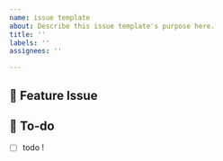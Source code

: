 ```yaml
---
name: issue template
about: Describe this issue template's purpose here.
title: ''
labels: ''
assignees: ''

---
```


## 📌  Feature Issue
<!-- N차 과제에 대해 설명해주세요. -->

## 📝  To-do
<!-- 해야 할 일들을 적어주세요. -->
- [ ] todo !
